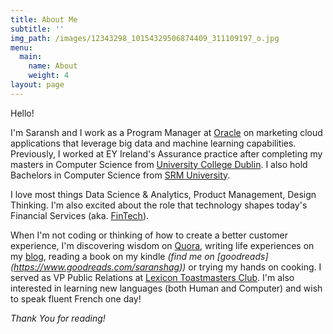 ```yaml
---
title: About Me
subtitle: ''
img_path: /images/12343298_10154329506874409_311109197_o.jpg
menu:
  main:
    name: About
    weight: 4
layout: page
---
```

Hello!

I'm Saransh and I work as a Program Manager at [Oracle](https://oracle.com) on marketing cloud applications that leverage big data and machine learning capabilities. Previously, I worked at EY Ireland's Assurance practice after completing my masters in Computer Science from [University College Dublin](http://www.ucd.ie/). I also hold Bachelors in Computer Science from [SRM University](http://www.srmuniv.ac.in/).

I love most things Data Science & Analytics, Product Management, Design Thinking. I'm also excited about the role that technology shapes today's Financial Services (aka. [FinTech](https://twitter.com/hashtag/fintech)).

When I'm not coding or thinking of how to create a better customer experience, I'm discovering wisdom on [Quora](https://quora.com/profile/Saransh-Agarwal-2), writing life experiences on my [blog](/blog/index.html), reading a book on my kindle *(find me on [goodreads] (https://www.goodreads.com/saranshag))* or trying my hands on cooking. I served as VP Public Relations at [Lexicon Toastmasters Club](https://www.toastmasters.org/Find-a-Club/02197304-lexicon-toastmasters). I'm also interested in learning new languages (both Human and Computer) and wish to speak fluent French one day!

_Thank You for reading!_
